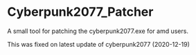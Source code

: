 # Cyberpunk2077_Patcher
A small tool for patching the cyberpunk2077.exe for amd users.

This was fixed on latest update of cyberpunk2077 (2020-12-19)

